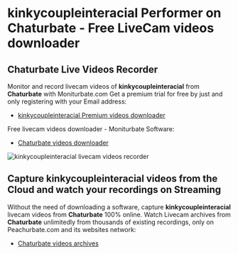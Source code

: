# kinkycoupleinteracial Performer on Chaturbate - Free LiveCam videos downloader

## Chaturbate Live Videos Recorder

Monitor and record livecam videos of **kinkycoupleinteracial** from **Chaturbate** with Moniturbate.com
Get a premium trial for free by just and only registering with your Email address:
* [kinkycoupleinteracial Premium videos downloader](https://moniturbate.com/request-demo-licence-key.html)

Free livecam videos downloader - Moniturbate Software:
* [Chaturbate videos downloader](https://moniturbate.com/moniturbate-download-software.html)

![kinkycoupleinteracial livecam videos recorder](https://peachurnet.com/templates/moniturbate-software.png)


## Capture kinkycoupleinteracial videos from the Cloud and watch your recordings on Streaming

Without the need of downloading a software, capture **kinkycoupleinteracial** livecam videos from **Chaturbate** 100% online.
Watch Livecam archives from **Chaturbate** unlimitedly from thousands of existing recordings, only on Peachurbate.com and its websites network:
* [Chaturbate videos archives](https://peachurnet.com/)